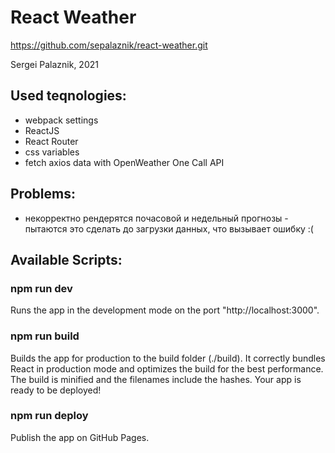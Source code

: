 # React Weather

https://github.com/sepalaznik/react-weather.git

Sergei Palaznik, 2021

## Used teqnologies:
- webpack settings
- ReactJS
- React Router
- css variables
- fetch axios data with OpenWeather One Call API

## Problems:
- некорректно рендерятся почасовой и недельный прогнозы - пытаются это сделать до загрузки данных, что вызывает ошибку :(

## Available Scripts:

### npm run dev
Runs the app in the development mode on the port "http://localhost:3000".

### npm run build
Builds the app for production to the build folder (./build).
It correctly bundles React in production mode and optimizes the build for the best performance.
The build is minified and the filenames include the hashes. Your app is ready to be deployed!

### npm run deploy
Publish the app on GitHub Pages.

